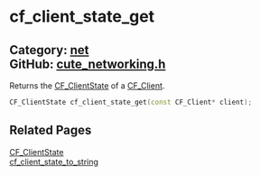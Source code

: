 [](../header.md ':include')

# cf_client_state_get

Category: [net](/api_reference?id=net)  
GitHub: [cute_networking.h](https://github.com/RandyGaul/cute_framework/blob/master/include/cute_networking.h)  
---

Returns the [CF_ClientState](/net/cf_clientstate.md) of a [CF_Client](/net/cf_client.md).

```cpp
CF_ClientState cf_client_state_get(const CF_Client* client);
```

## Related Pages

[CF_ClientState](/net/cf_clientstate.md)  
[cf_client_state_to_string](/net/cf_client_state_to_string.md)  
